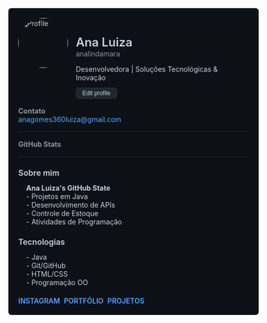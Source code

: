 <div style="max-width: 800px; margin: 0 auto; font-family: -apple-system, BlinkMacSystemFont, 'Segoe UI', Helvetica, Arial, sans-serif; color: #c9d1d9; background-color: #0d1117; padding: 20px; border-radius: 6px;">

  <!-- Profile Header -->
  <div style="display: flex; align-items: flex-start; margin-bottom: 16px;">
    <div style="margin-right: 16px;">
      <img src="https://via.placeholder.com/100" alt="Profile" style="width: 100px; height: 100px; border-radius: 50%;">
    </div>
    <div>
      <h1 style="font-weight: 600; font-size: 24px; margin-bottom: 0; color: #c9d1d9;">Ana Luiza</h1>
      <p style="color: #8b949e; margin-top: 0; margin-bottom: 8px;">analindamara</p>
      <p style="color: #c9d1d9; margin-bottom: 12px; font-size: 14px;">Desenvolvedora | Soluções Tecnológicas & Inovação</p>
      <button style="background-color: #21262d; color: #c9d1d9; border: 1px solid #30363d; border-radius: 6px; padding: 3px 12px; font-size: 12px; cursor: pointer;">Edit profile</button>
    </div>
  </div>

  <!-- Contact Info -->
  <div style="margin-bottom: 16px; padding-bottom: 16px; border-bottom: 1px solid #21262d;">
    <p style="margin: 0; color: #8b949e; font-size: 14px;">
      <strong>Contato</strong><br>
      <a href="mailto:anagomes360luiza@gmail.com" style="color: #58a6ff; text-decoration: none;">anagomes360luiza@gmail.com</a>
    </p>
  </div>

  <!-- Member Since -->
  <div style="margin-bottom: 16px; padding-bottom: 16px; border-bottom: 1px solid #21262d;">
    <p style="margin: 0; color: #8b949e; font-size: 14px;">
      <strong>GitHub Stats</strong>
    </p>
  </div>

  <!-- About Section -->
  <div style="margin-bottom: 16px;">
    <h2 style="font-size: 16px; font-weight: 600; margin-bottom: 12px; color: #c9d1d9;">Sobre mim</h2>
    <ul style="padding-left: 16px; margin: 0; color: #c9d1d9; font-size: 14px; list-style-type: none;">
      <li><strong>Ana Luiza's GitHub State</strong></li>
      <li>- Projetos em Java</li>
      <li>- Desenvolvimento de APIs</li>
      <li>- Controle de Estoque</li>
      <li>- Atividades de Programação</li>
    </ul>
  </div>

  <!-- Languages Section -->
  <div style="margin-bottom: 16px;">
    <h2 style="font-size: 16px; font-weight: 600; margin-bottom: 12px; color: #c9d1d9;">Tecnologias</h2>
    <ul style="padding-left: 16px; margin: 0; color: #c9d1d9; font-size: 14px; list-style-type: none;">
      <li>- Java</li>
      <li>- Git/GitHub</li>
      <li>- HTML/CSS</li>
      <li>- Programação OO</li>
    </ul>
  </div>

  <!-- Links Section -->
  <div style="display: flex; flex-wrap: wrap; gap: 8px; margin-top: 20px;">
    <a href="https://www.instagram.com/_analuxrz" style="color: #58a6ff; text-decoration: none; font-size: 14px; font-weight: 600;">INSTAGRAM</a>
    <a href="#" style="color: #58a6ff; text-decoration: none; font-size: 14px; font-weight: 600;">PORTFÓLIO</a>
    <a href="https://github.com/analindamara" style="color: #58a6ff; text-decoration: none; font-size: 14px; font-weight: 600;">PROJETOS</a>
  </div>

</div>
